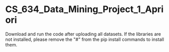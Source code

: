 # CS_634_Data_Mining_Project_1_Apriori
Download and run the code after uploading all datasets. If the libraries are not installed, please remove the "#" from the pip install commands to install them.
